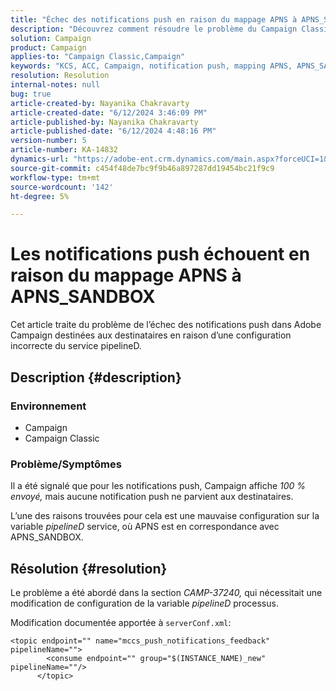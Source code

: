 ```yaml
---
title: "Échec des notifications push en raison du mappage APNS à APNS_SANDBOX"
description: "Découvrez comment résoudre le problème du Campaign Classic où les notifications push affichent 100 % envoyées, mais où aucune notification push ne parvient aux destinataires."
solution: Campaign
product: Campaign
applies-to: "Campaign Classic,Campaign"
keywords: "KCS, ACC, Campaign, notification push, mapping APNS, APNS_SANDBOX"
resolution: Resolution
internal-notes: null
bug: true
article-created-by: Nayanika Chakravarty
article-created-date: "6/12/2024 3:46:09 PM"
article-published-by: Nayanika Chakravarty
article-published-date: "6/12/2024 4:48:16 PM"
version-number: 5
article-number: KA-14832
dynamics-url: "https://adobe-ent.crm.dynamics.com/main.aspx?forceUCI=1&pagetype=entityrecord&etn=knowledgearticle&id=c37bbfdf-d228-ef11-840b-0022480a40c2"
source-git-commit: c454f48de7bc9f9b46a897287dd19454bc21f9c9
workflow-type: tm+mt
source-wordcount: '142'
ht-degree: 5%

---
```


# Les notifications push échouent en raison du mappage APNS à APNS_SANDBOX


Cet article traite du problème de l’échec des notifications push dans Adobe Campaign destinées aux destinataires en raison d’une configuration incorrecte du service pipelineD.

## Description {#description}


### <b>Environnement</b>

- Campaign
- Campaign Classic




### <b>Problème/Symptômes</b>

Il a été signalé que pour les notifications push, Campaign affiche *100 % envoyé,* mais aucune notification push ne parvient aux destinataires.

L’une des raisons trouvées pour cela est une mauvaise configuration sur la variable *pipelineD* service, où APNS est en correspondance avec APNS_SANDBOX.


## Résolution {#resolution}


Le problème a été abordé dans la section *CAMP-37240,* qui nécessitait une modification de configuration de la variable *pipelineD* processus.

Modification documentée apportée à `serverConf.xml`:


```
<topic endpoint="" name="mccs_push_notifications_feedback" pipelineName="">
        <consume endpoint="" group="$(INSTANCE_NAME)_new" pipelineName=""/>
      </topic>
```

